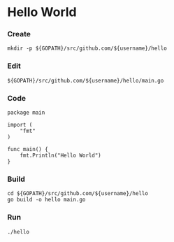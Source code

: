 # Hello World

### Create

    mkdir -p ${GOPATH}/src/github.com/${username}/hello

### Edit

    ${GOPATH}/src/github.com/${username}/hello/main.go

### Code

	package main

	import (
		"fmt"
	)

	func main() {
		fmt.Println("Hello World")
	}


### Build

    cd ${GOPATH}/src/github.com/${username}/hello
    go build -o hello main.go

### Run

    ./hello
